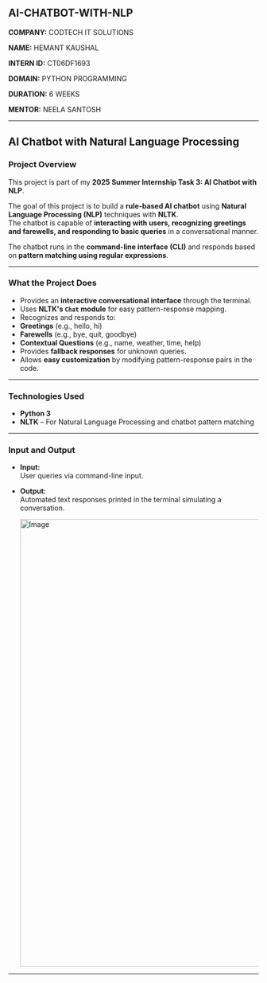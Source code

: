 ## AI-CHATBOT-WITH-NLP

**COMPANY:** CODTECH IT SOLUTIONS  

**NAME:** HEMANT KAUSHAL  

**INTERN ID:** CT06DF1693  

**DOMAIN:** PYTHON PROGRAMMING  

**DURATION:** 6 WEEKS  

**MENTOR:** NEELA SANTOSH  


---

## AI Chatbot with Natural Language Processing

### **Project Overview**

This project is part of my **2025 Summer Internship Task 3: AI Chatbot with NLP**.

The goal of this project is to build a **rule-based AI chatbot** using **Natural Language Processing (NLP)** techniques with **NLTK**.  
The chatbot is capable of **interacting with users, recognizing greetings and farewells, and responding to basic queries** in a conversational manner.

The chatbot runs in the **command-line interface (CLI)** and responds based on **pattern matching using regular expressions**.

---

### **What the Project Does**

- Provides an **interactive conversational interface** through the terminal.
- Uses **NLTK's `Chat` module** for easy pattern-response mapping.
- Recognizes and responds to:
- **Greetings** (e.g., hello, hi)
- **Farewells** (e.g., bye, quit, goodbye)
- **Contextual Questions** (e.g., name, weather, time, help)
- Provides **fallback responses** for unknown queries.
- Allows **easy customization** by modifying pattern-response pairs in the code.

---

### **Technologies Used**

- **Python 3**  
- **NLTK** – For Natural Language Processing and chatbot pattern matching

---

### **Input and Output**

- **Input:**  
  User queries via command-line input.

- **Output:**  
  Automated text responses printed in the terminal simulating a conversation.

  <img width="1440" height="900" alt="Image" src="https://github.com/user-attachments/assets/f614b8a9-14c5-4635-956f-f6fea3297a84" />

---


